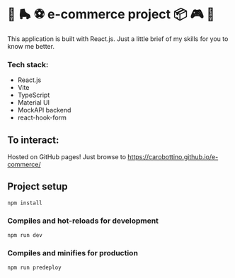 # 🧸 🛼 ⚽ e-commerce project 📦 🎮 👗

This application is built with React.js. Just a little brief of my skills for you to know me better.

### Tech stack:

- React.js
- Vite
- TypeScript
- Material UI
- MockAPI backend
- react-hook-form

## To interact:

Hosted on GitHub pages! Just browse to https://carobottino.github.io/e-commerce/

## Project setup

```
npm install
```

### Compiles and hot-reloads for development

```
npm run dev
```

### Compiles and minifies for production

```
npm run predeploy
```
